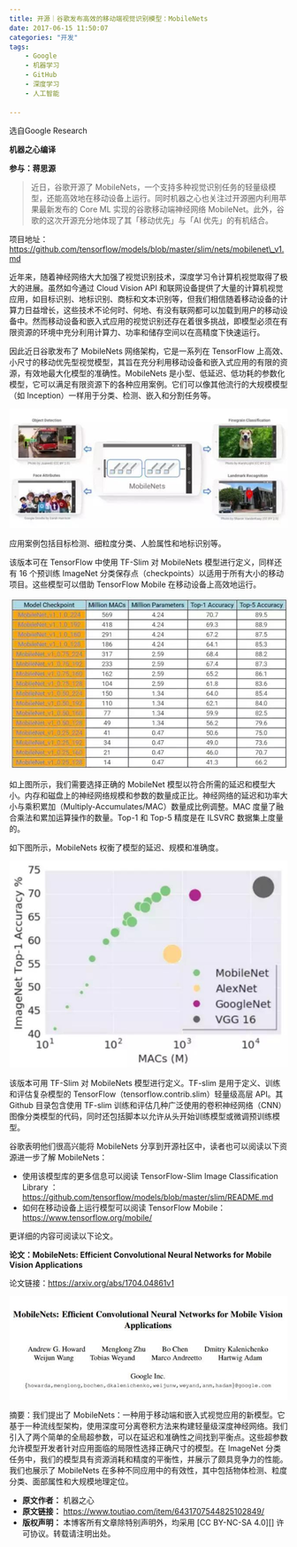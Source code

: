 ```yaml
---
title: 开源｜谷歌发布高效的移动端视觉识别模型：MobileNets
date: 2017-06-15 11:50:07
categories: "开发"
tags:
	- Google
	- 机器学习
	- GitHub
	- 深度学习
	- 人工智能

---
```


选自Google Research

**机器之心编译**

**参与：蒋思源**

> 近日，谷歌开源了 MobileNets，一个支持多种视觉识别任务的轻量级模型，还能高效地在移动设备上运行。同时机器之心也关注过开源圈内利用苹果最新发布的 Core ML 实现的谷歌移动端神经网络 MobileNet。此外，谷歌的这次开源充分地体现了其「移动优先」与「AI 优先」的有机结合。

项目地址：https://github.com/tensorflow/models/blob/master/slim/nets/mobilenet\_v1.md

近年来，随着神经网络大大加强了视觉识别技术，深度学习令计算机视觉取得了极大的进展。虽然如今通过 Cloud Vision API 和联网设备提供了大量的计算机视觉应用，如目标识别、地标识别、商标和文本识别等，但我们相信随着移动设备的计算力日益增长，这些技术不论何时、何地、有没有联网都可以加载到用户的移动设备中。然而移动设备和嵌入式应用的视觉识别还存在着很多挑战，即模型必须在有限资源的环境中充分利用计算力、功率和储存空间以在高精度下快速运行。

因此近日谷歌发布了 MobileNets 网络架构，它是一系列在 TensorFlow 上高效、小尺寸的移动优先型视觉模型，其旨在充分利用移动设备和嵌入式应用的有限的资源，有效地最大化模型的准确性。MobileNets 是小型、低延迟、低功耗的参数化模型，它可以满足有限资源下的各种应用案例。它们可以像其他流行的大规模模型（如 Inception）一样用于分类、检测、嵌入和分割任务等。

![开源｜谷歌发布高效的移动端视觉识别模型：MobileNets][MobileNets]

应用案例包括目标检测、细粒度分类、人脸属性和地标识别等。

该版本可在 TensorFlow 中使用 TF-Slim 对 MobileNets 模型进行定义，同样还有 16 个预训练 ImageNet 分类保存点（checkpoints）以适用于所有大小的移动项目。这些模型可以借助 TensorFlow Mobile 在移动设备上高效地运行。

![开源｜谷歌发布高效的移动端视觉识别模型：MobileNets][MobileNets 1]

如上图所示，我们需要选择正确的 MobileNet 模型以符合所需的延迟和模型大小。内存和磁盘上的神经网络规模和参数的数量成正比。神经网络的延迟和功率大小与乘积累加（Multiply-Accumulates/MAC）数量成比例调整。MAC 度量了融合乘法和累加运算操作的数量。Top-1 和 Top-5 精度是在 ILSVRC 数据集上度量的。

如下图所示，MobileNets 权衡了模型的延迟、规模和准确度。

![开源｜谷歌发布高效的移动端视觉识别模型：MobileNets][MobileNets 2]

该版本可用 TF-Slim 对 MobileNets 模型进行定义。TF-slim 是用于定义、训练和评估复杂模型的 TensorFlow（tensorflow.contrib.slim）轻量级高层 API。其 Github 目录包含使用 TF-slim 训练和评估几种广泛使用的卷积神经网络（CNN）图像分类模型的代码，同时还包括脚本以允许从头开始训练模型或微调预训练模型。

谷歌表明他们很高兴能将 MobileNets 分享到开源社区中，读者也可以阅读以下资源进一步了解 MobileNets：

 *  使用该模型库的更多信息可以阅读 TensorFlow-Slim Image Classification Library ：https://github.com/tensorflow/models/blob/master/slim/README.md
 *  如何在移动设备上运行模型可以阅读 TensorFlow Mobile：https://www.tensorflow.org/mobile/

更详细的内容可阅读以下论文。

**论文：MobileNets: Efficient Convolutional Neural Networks for Mobile Vision Applications**

论文链接：https://arxiv.org/abs/1704.04861v1

![开源｜谷歌发布高效的移动端视觉识别模型：MobileNets][MobileNets 3]

摘要：我们提出了 MobileNets：一种用于移动端和嵌入式视觉应用的新模型。它基于一种流线型架构，使用深度可分离卷积方法来构建轻量级深度神经网络。我们引入了两个简单的全局超参数，可以在延迟和准确性之间找到平衡点。这些超参数允许模型开发者针对应用面临的局限性选择正确尺寸的模型。在 ImageNet 分类任务中，我们的模型具有资源消耗和精度的平衡性，并展示了颇具竞争力的性能。我们也展示了 MobileNets 在多种不同应用中的有效性，其中包括物体检测、粒度分类、面部属性和大规模地理定位。


[MobileNets]: static/resources/crawler/MZ67-V2I7-RBIV.jpg
[MobileNets 1]: static/resources/crawler/FVNF-IQ3E-VF3E.jpg
[MobileNets 2]: static/resources/crawler/QUEN-AQQU-AIJ2.jpg
[MobileNets 3]: static/resources/crawler/IY3I-NNMR-2IYZ.jpg
 *  **原文作者：** 机器之心
 *  **原文链接：** https://www.toutiao.com/item/6431707544825102849/
 *  **版权声明：** 本博客所有文章除特别声明外，均采用 [CC BY-NC-SA 4.0][] 许可协议。转载请注明出处。

